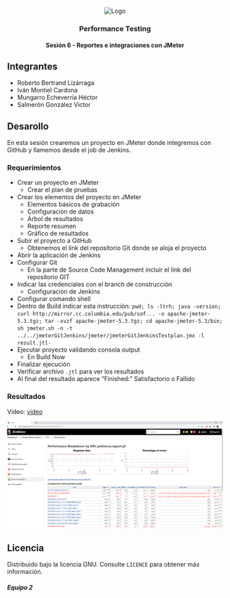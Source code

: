 <!-- PROJECT LOGO -->
<br />
<p align="center">
  <a>
    <img src="https://upload.wikimedia.org/wikipedia/commons/4/43/Cognizant_logo_2022.svg" alt="Logo">
  </a>

<h3 align="center">Performance Testing</h3>
<h4 align="center">Sesión 6 - Reportes e integraciones con JMeter</h4>

## Integrantes

* Roberto Bertrand Lizárraga
* Iván Montiel Cardona
* Mungarro Echeverría Héctor
* Salmerón González Victor

## Desarollo
En esta sesión crearemos un proyecto en JMeter donde integremos con GitHub y llamemos desde el job de Jenkins.

### Requerimientos

* Crear un proyecto en JMeter
	* Crear el plan de pruebas
* Crear los elementos del proyecto en JMeter
	* Elementos básicos de grabación
	* Configuración de datos
	* Árbol de resultados
	* Reporte resumen
	* Gráfico de resultados
* Subir el proyecto a GitHub
	* Obtenemos el link del repositorio Git donde se aloja el proyecto
* Abrir la aplicación de Jenkins
* Configurar Git
	* En la parte de Source Code Management incluir el link del repositorio GIT
* Indicar las credenciales con el branch de construcción
	* Configuración de Jenkins
* Configurar comando shell
* Dentro de Build indicar esta instrucción: `pwd; ls -ltrh; java -version; curl http://mirror.cc.columbia.edu/pub/sof... -o apache-jmeter-5.3.tgz; tar -xvzf apache-jmeter-5.3.tgz; cd apache-jmeter-5.3/bin; sh jmeter.sh -n -t ../../jmeterGitJenkins/jmeter/jmeterGitJenkinsTestplan.jmx -l result.jtl-`
* Ejecutar proyecto validando consola output
	* En Build Now
* Finalizar ejecución
* Verificar archivo `.jtl` para ver los resultados
* Al final del resultado aparece “Finished:” Satisfactorio o Fallido

### Resultados

Video: [video](https://drive.google.com/uc?export=download&id=1eL7UqG_1IaM9lV8zFaZ-gEefS157ZNA1)


 <p align="center">
  <a>
    <img src="evidence.png" alt="Logo">
  </a>


## Licencia
Distribuido bajo la licencia GNU. Consulte `LICENCE` para obtener más información.

##### Equipo 2
